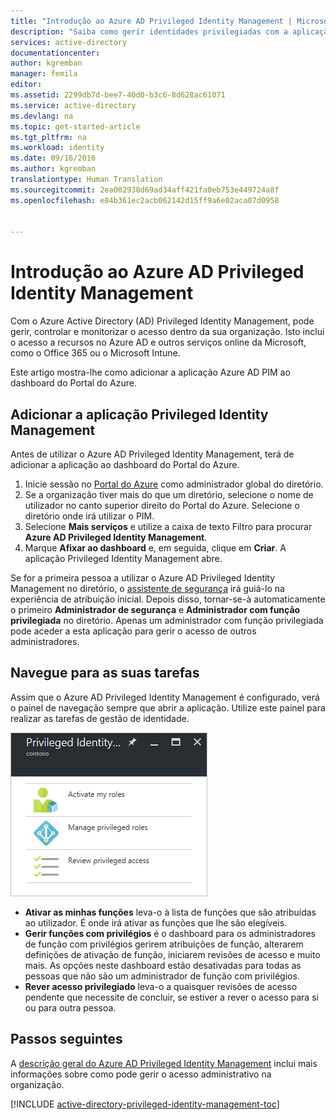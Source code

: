 ```yaml
---
title: "Introdução ao Azure AD Privileged Identity Management | Microsoft Docs"
description: "Saiba como gerir identidades privilegiadas com a aplicação do Azure Active Directory Privileged Identity Management no Portal do Azure."
services: active-directory
documentationcenter: 
author: kgremban
manager: femila
editor: 
ms.assetid: 2299db7d-bee7-40d0-b3c6-8d628ac61071
ms.service: active-directory
ms.devlang: na
ms.topic: get-started-article
ms.tgt_pltfrm: na
ms.workload: identity
ms.date: 09/16/2016
ms.author: kgremban
translationtype: Human Translation
ms.sourcegitcommit: 2ea002938d69ad34aff421fa0eb753e449724a8f
ms.openlocfilehash: e84b361ec2acb062142d15ff9a6e02aca07d0958


---
```

# <a name="get-started-with-azure-ad-privileged-identity-management"></a>Introdução ao Azure AD Privileged Identity Management
Com o Azure Active Directory (AD) Privileged Identity Management, pode gerir, controlar e monitorizar o acesso dentro da sua organização. Isto inclui o acesso a recursos no Azure AD e outros serviços online da Microsoft, como o Office 365 ou o Microsoft Intune.

Este artigo mostra-lhe como adicionar a aplicação Azure AD PIM ao dashboard do Portal do Azure.

## <a name="add-the-privileged-identity-management-application"></a>Adicionar a aplicação Privileged Identity Management
Antes de utilizar o Azure AD Privileged Identity Management, terá de adicionar a aplicação ao dashboard do Portal do Azure.

1. Inicie sessão no [Portal do Azure](https://portal.azure.com/) como administrador global do diretório.
2. Se a organização tiver mais do que um diretório, selecione o nome de utilizador no canto superior direito do Portal do Azure. Selecione o diretório onde irá utilizar o PIM.
3. Selecione **Mais serviços** e utilize a caixa de texto Filtro para procurar **Azure AD Privileged Identity Management**.
4. Marque **Afixar ao dashboard** e, em seguida, clique em **Criar**. A aplicação Privileged Identity Management abre.

Se for a primeira pessoa a utilizar o Azure AD Privileged Identity Management no diretório, o [assistente de segurança](active-directory-privileged-identity-management-security-wizard.md) irá guiá-lo na experiência de atribuição inicial. Depois disso, tornar-se-à automaticamente o primeiro **Administrador de segurança** e **Administrador com função privilegiada** no diretório. Apenas um administrador com função privilegiada pode aceder a esta aplicação para gerir o acesso de outros administradores.  

## <a name="navigate-to-your-tasks"></a>Navegue para as suas tarefas
Assim que o Azure AD Privileged Identity Management é configurado, verá o painel de navegação sempre que abrir a aplicação. Utilize este painel para realizar as tarefas de gestão de identidade.

![Tarefas de nível superior para PIM - captura de ecrã](./media/active-directory-privileged-identity-management-getting-started/pim_tasks.png)

* **Ativar as minhas funções** leva-o à lista de funções que são atribuídas ao utilizador. É onde irá ativar as funções que lhe são elegíveis.
* **Gerir funções com privilégios** é o dashboard para os administradores de função com privilégios gerirem atribuições de função, alterarem definições de ativação de função, iniciarem revisões de acesso e muito mais. As opções neste dashboard estão desativadas para todas as pessoas que não são um administrador de função com privilégios.
* **Rever acesso privilegiado** leva-o a quaisquer revisões de acesso pendente que necessite de concluir, se estiver a rever o acesso para si ou para outra pessoa. 

<!--Every topic should have next steps and links to the next logical set of content to keep the customer engaged-->
## <a name="next-steps"></a>Passos seguintes
A [descrição geral do Azure AD Privileged Identity Management](active-directory-privileged-identity-management-configure.md) inclui mais informações sobre como pode gerir o acesso administrativo na organização.

[!INCLUDE [active-directory-privileged-identity-management-toc](../../includes/active-directory-privileged-identity-management-toc.md)]

<!--Image references-->

[1]: ./media/active-directory-privileged-identity-management-configure/PIM_EnablePim.png



<!--HONumber=Nov16_HO2-->


